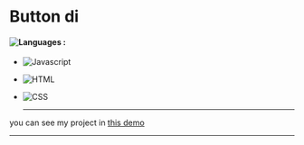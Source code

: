# Button di

#### ![Languages](https://img.shields.io/github/languages/count/zeynab-jalalian/Button-di) :
 - ![Javascript](https://img.shields.io/badge/javascript-yellow)
 - ![HTML](https://img.shields.io/badge/Html-orange)
 - ![CSS](https://img.shields.io/badge/Css-blue)
   
   ---
 you can see my project in [this demo](https://zeynab-jalalian.github.io/Button-di/)
  ___
